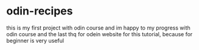 # odin-recipes
this is my first project with odin course
and im happy to my progress with odin course
and the last thq for odein website for this tutorial, because for beginner is very useful